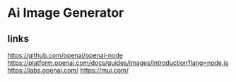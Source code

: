 # Ai Image Generator

## links

https://github.com/openai/openai-node
https://platform.openai.com/docs/guides/images/introduction?lang=node.js
https://labs.openai.com/
https://mui.com/